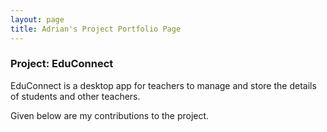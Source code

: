 ```yaml
---
layout: page
title: Adrian's Project Portfolio Page
---
```


### Project: EduConnect

EduConnect is a desktop app for teachers to manage and store the details of students and other teachers.

Given below are my contributions to the project.
